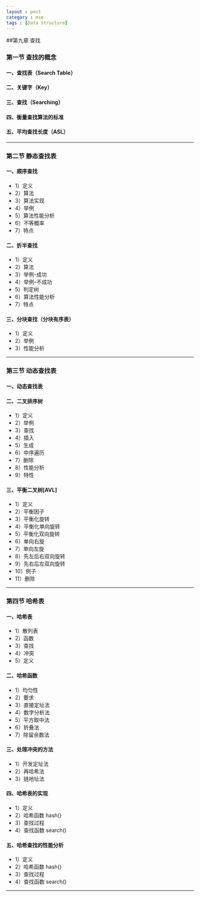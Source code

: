 ```yaml
---
layout : post
category : mse
tags : [Data structure]
--- 
```

##第九章 查找 

### **第一节 查找的概念**  

####  一、查找表（Search Table）  

####  二、关键字（Key）  

####  三、查找（Searching）  

####  四、衡量查找算法的标准

####  五、平均查找长度（ASL）    

---

### **第二节 静态查找表**  

####  一、顺序查找  

* 1）定义
* 2）算法
* 3）算法实现
* 4）举例
* 5）算法性能分析
* 6）不等概率
* 7）特点

####  二、折半查找  

* 1）定义
* 2）算法
* 3）举例-成功
* 4）举例-不成功
* 5）判定树
* 6）算法性能分析
* 7）特点

####  三、分块查找（分块有序表）

* 1）定义
* 2）举例
* 3）性能分析

---

### **第三节 动态查找表**  

####  一、动态查找表  

####  二、二叉排序树  

* 1）定义
* 2）举例
* 3）查找
* 4）插入
* 5）生成
* 6）中序遍历
* 7）删除
* 8）性能分析
* 9）特性

####  三、平衡二叉树[AVL]

* 1）定义
* 2）平衡因子
* 3）平衡化旋转
* 4）平衡化单向旋转
* 5）平衡化双向旋转
* 6）单向右旋
* 7）单向左旋
* 8）先左后右双向旋转
* 9）先右后左双向旋转
* 10）例子
* 11）删除

---

### **第四节 哈希表**  

####  一、哈希表  

* 1）散列表
* 2）函数
* 3）查找
* 4）冲突
* 5）定义

####  二、哈希函数 

* 1）均匀性
* 2）要求
* 3）直接定址法
* 4）数字分析法
* 5）平方取中法
* 6）折叠法
* 7）除留余数法

####  三、处理冲突的方法

* 1）开发定址法
* 2）再哈希法
* 3）链地址法

####  四、哈希表的实现

* 1）定义
* 2）哈希函数 hash()
* 3）查找过程
* 4）查找函数 search()

####  五、哈希查找的性能分析

* 1）定义
* 2）哈希函数 hash()
* 3）查找过程
* 4）查找函数 search()

---

